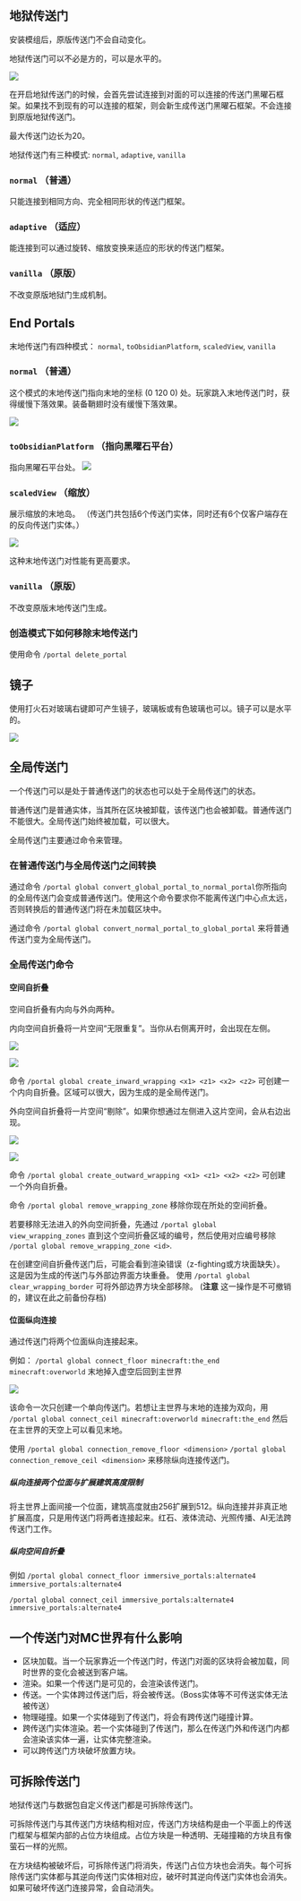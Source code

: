 
## 地狱传送门
安装模组后，原版传送门不会自动变化。

地狱传送门可以不必是方的，可以是水平的。

![](https://i.ibb.co/KGqRqfZ/2020-12-13-16-49-25.png)

在开启地狱传送门的时候，会首先尝试连接到对面的可以连接的传送门黑曜石框架。如果找不到现有的可以连接的框架，则会新生成传送门黑曜石框架。不会连接到原版地狱传送门。

最大传送门边长为20。

地狱传送门有三种模式: `normal`, `adaptive`, `vanilla`

### `normal` （普通）
只能连接到相同方向、完全相同形状的传送门框架。

### `adaptive` （适应）
能连接到可以通过旋转、缩放变换来适应的形状的传送门框架。

### `vanilla` （原版）
不改变原版地狱门生成机制。

## End Portals

末地传送门有四种模式： `normal`, `toObsidianPlatform`, `scaledView`, `vanilla`

### `normal` （普通）

这个模式的末地传送门指向末地的坐标 (0 120 0) 处。玩家跳入末地传送门时，获得缓慢下落效果。装备鞘翅时没有缓慢下落效果。

![](https://i.ibb.co/C08FFJn/2020-05-26-21-55-16.png)

### `toObsidianPlatform` （指向黑曜石平台）

指向黑曜石平台处。
![](https://i.ibb.co/MsJRGtX/2020-12-13-17-45-49.png)

### `scaledView` （缩放）

展示缩放的末地岛。
（传送门共包括6个传送门实体，同时还有6个仅客户端存在的反向传送门实体。）

![](https://i.ibb.co/hmRS3KH/2020-09-15-21-13-34.png)

这种末地传送门对性能有更高要求。

### `vanilla` （原版）
不改变原版末地传送门生成。

### 创造模式下如何移除末地传送门
使用命令 `/portal delete_portal`

## 镜子
使用打火石对玻璃右键即可产生镜子，玻璃板或有色玻璃也可以。镜子可以是水平的。

![](https://i.ibb.co/Jr0fdfv/2020-05-26-21-58-45.png)

## 全局传送门

一个传送门可以是处于普通传送门的状态也可以处于全局传送门的状态。

普通传送门是普通实体，当其所在区块被卸载，该传送门也会被卸载。普通传送门不能很大。全局传送门始终被加载，可以很大。

全局传送门主要通过命令来管理。

### 在普通传送门与全局传送门之间转换

通过命令 `/portal global convert_global_portal_to_normal_portal`你所指向的全局传送门会变成普通传送门。使用这个命令要求你不能离传送门中心点太远，否则转换后的普通传送门将在未加载区块中。

通过命令 `/portal global convert_normal_portal_to_global_portal` 来将普通传送门变为全局传送门。

### 全局传送门命令

#### 空间自折叠

空间自折叠有内向与外向两种。

内向空间自折叠将一片空间“无限重复”。当你从右侧离开时，会出现在左侧。

![](https://i.ibb.co/Bnt0Gqc/2020-05-26-22-04-06.png)

![](https://i.ibb.co/jrXPhqV/2020-05-26-22-03-59.png)

命令 `/portal global create_inward_wrapping <x1> <z1> <x2> <z2>` 可创建一个内向自折叠。区域可以很大，因为生成的是全局传送门。

外向空间自折叠将一片空间“剔除”。如果你想通过左侧进入这片空间，会从右边出现。

![](https://i.ibb.co/9g72926/2020-05-26-22-04-50.png)

![](https://i.ibb.co/1RL3wr4/2020-05-26-22-05-05.png)

命令 `/portal global create_outward_wrapping <x1> <z1> <x2> <z2>` 可创建一个外向自折叠。

命令 `/portal global remove_wrapping_zone` 移除你现在所处的空间折叠。

若要移除无法进入的外向空间折叠，先通过 `/portal global view_wrapping_zones` 直到这个空间折叠区域的编号，然后使用对应编号移除 `/portal global remove_wrapping_zone <id>`.

在创建空间自折叠传送门后，可能会看到渲染错误（z-fighting或方块面缺失）。这是因为生成的传送门与外部边界面方块重叠。
使用 `/portal global clear_wrapping_border` 可将外部边界方块全部移除。
(**注意** 这一操作是不可撤销的，建议在此之前备份存档)

#### 位面纵向连接
通过传送门将两个位面纵向连接起来。

例如：
`/portal global connect_floor minecraft:the_end minecraft:overworld`
末地掉入虚空后回到主世界

![](https://i.ibb.co/JvDMZtj/2020-10-18-22-15-38.png)

该命令一次只创建一个单向传送门。若想让主世界与末地的连接为双向，用
`/portal global connect_ceil minecraft:overworld minecraft:the_end`
然后在主世界的天空上可以看见末地。

使用 `/portal global connection_remove_floor <dimension>` `/portal global connection_remove_ceil <dimension>` 来移除纵向连接传送门。

##### 纵向连接两个位面与扩展建筑高度限制
将主世界上面间接一个位面，建筑高度就由256扩展到512。纵向连接并非真正地扩展高度，只是用传送门将两者连接起来。红石、液体流动、光照传播、AI无法跨传送门工作。

##### 纵向空间自折叠
例如
`/portal global connect_floor immersive_portals:alternate4 immersive_portals:alternate4`

`/portal global connect_ceil immersive_portals:alternate4 immersive_portals:alternate4`

## 一个传送门对MC世界有什么影响

* 区块加载。当一个玩家靠近一个传送门时，传送门对面的区块将会被加载，同时世界的变化会被送到客户端。
* 渲染。如果一个传送门是可见的，会渲染该传送门。
* 传送。一个实体跨过传送门后，将会被传送。（Boss实体等不可传送实体无法被传送）
* 物理碰撞。如果一个实体碰到了传送门，将会有跨传送门碰撞计算。
* 跨传送门实体渲染。若一个实体碰到了传送门，那么在传送门外和传送门内都会渲染该实体一遍，让实体完整渲染。
* 可以跨传送门方块破坏放置方块。

## 可拆除传送门
地狱传送门与数据包自定义传送门都是可拆除传送门。

可拆除传送门与其传送门方块结构相对应，传送门方块结构是由一个平面上的传送门框架与框架内部的占位方块组成。占位方块是一种透明、无碰撞箱的方块且有像萤石一样的光照。

在方块结构被破坏后，可拆除传送门将消失，传送门占位方块也会消失。每个可拆除传送门实体都与其逆向传送门实体相对应，破坏时其逆向传送门实体也会消失。如果可破坏传送门连接异常，会自动消失。